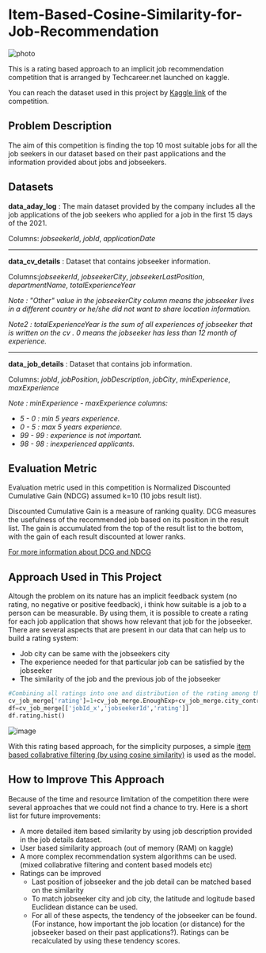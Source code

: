 # Item-Based-Cosine-Similarity-for-Job-Recommendation

![photo](https://miro.medium.com/max/1200/1*rTZvrFD258ZZwvGy7nyqDw.jpeg)

This is a rating based approach to an implicit job recommendation competition that is arranged by Techcareer.net launched on kaggle.

You can reach the dataset used in this project by [Kaggle link](https://www.kaggle.com/c/datathon-guess-the-last-one) of the competition.

## Problem Description
The aim of this competition is finding the top 10 most suitable jobs for all the job seekers in our dataset based on their past applications and the information provided about jobs and jobseekers. 

## Datasets
**data_aday_log** : The main dataset provided by the company includes all the job applications of the job seekers who applied for a job in the first 15 days of the 2021. 

Columns: *jobseekerId*, *jobId*, *applicationDate*

---
**data_cv_details** : Dataset that contains jobseeker information.

Columns:*jobseekerId*,	*jobseekerCity*,	*jobseekerLastPosition*,	*departmentName*,	*totalExperienceYear*

_Note : "Other" value in the jobseekerCity column means the jobseeker lives in a different country or he/she did not want to share location information._

_Note2 : totalExperienceYear is the sum of all experiences of jobseeker that is written on the cv . 0 means the jobseeker has less than 12 month of experience._

---
**data_job_details** : Dataset that contains job information.

Columns: *jobId*,	*jobPosition*,	*jobDescription*,	*jobCity*,	*minExperience*,	*maxExperience*

_Note : minExperience - maxExperience columns:_

- _5 - 0 : min 5 years experience._
- _0 - 5 : max 5 years experience._
- _99 - 99 : experience is not important._
- _98 - 98 : inexperienced applicants._

## Evaluation Metric

Evaluation metric used in this competition is  Normalized Discounted Cumulative Gain (NDCG) assumed k=10 (10 jobs result list).

Discounted Cumulative Gain is a  measure of ranking quality. DCG measures the usefulness of the recommended job based on its position in the result list. The gain is accumulated from the top of the result list to the bottom, with the gain of each result discounted at lower ranks.

[For more information about DCG and NDCG]( https://en.wikipedia.org/wiki/Discounted_cumulative_gain)

## Approach Used in This Project

Altough the problem on its nature has an implicit feedback system (no rating, no negative or positive feedback), i think how suitable is a job to a person can be measurable. By using them, it is possible to create a rating for each job application that shows how relevant that job for the jobseeker. There are several aspects that are present in our data that can help us to build a rating system:
- Job city can be same with the jobseekers city
- The experience needed for that particular job can be satisfied by the jobseeker
- The similarity of the job and the previous job of the jobseeker

```python
#Combining all ratings into one and distribution of the rating among the jobseekers
cv_job_merge['rating']=1+cv_job_merge.EnoughExp+cv_job_merge.city_control+cv_job_merge.jobPosition_rule
df=cv_job_merge[['jobId_x','jobseekerId','rating']]
df.rating.hist()
```
![image](https://user-images.githubusercontent.com/42347243/132832095-be0cb77a-3830-4214-a1ea-54f4d377ebf1.png)



With this rating based approach, for the simplicity purposes, a simple [item based collabrative filtering (by using cosine similarity)](https://en.wikipedia.org/wiki/Item-item_collaborative_filtering) is used as the model.


## How to Improve This Approach

Because of the time and resource limitation of the competition there were several approaches that we could not find a chance to try.
Here is a short list for future improvements:
- A more detailed item based similarity by using job description provided in the job details dataset.
- User based similarity approach (out of memory (RAM) on kaggle)
- A more complex recommendation system algorithms can be used. (mixed collabrative filtering and content based models etc) 
- Ratings can be improved 
  * Last position of jobseeker and the job detail can be matched based on the similarity
  * To match jobseeker city and job city, the latitude and logitude based Euclidean distance can be used.
  * For all of these aspects, the tendency of the jobseeker can be found. (For instance, how important the job location (or distance) for the jobseeker based on their past applications?). Ratings can be recalculated by using these tendency scores.

   
